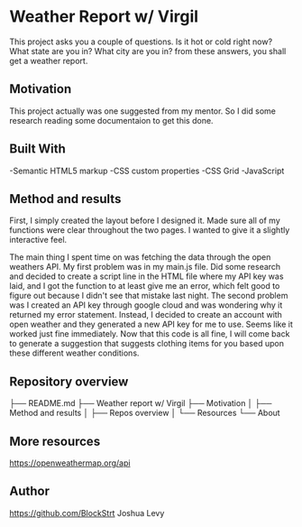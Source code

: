 # Weather Report w/ Virgil

This project asks you a couple of questions. Is it hot or cold right now? What state are you in? What city are you in? from these answers, you shall get a weather report.


## Motivation

This project actually was one suggested from my mentor. So I did some research reading some documentaion to get this done.


## Built With
-Semantic HTML5 markup
-CSS custom properties
-CSS Grid
-JavaScript

## Method and results

First, I simply created the layout before I designed it. Made sure all of my functions were clear throughout the two pages. I wanted to give it a slightly interactive feel.

The main thing I spent time on was fetching the data through the open weathers API. My first problem was in my main.js file. Did some research and decided to create a script line in the HTML file where my API key was laid, and I got the function to at least give me an error, which felt good to figure out because I didn't see that mistake last night. The second problem was I created an API key through google cloud and was wondering why it returned my error statement. Instead, I decided to create an account with open weather and they generated a new API key for me to use. Seems like it worked just fine immediately. Now that this code is all fine, I will come back to generate a suggestion that suggests clothing items for you based upon these different weather conditions.


## Repository overview

├── README.md
├── Weather report w/ Virgil
├── Motivation
│   ├── Method and results
│   ├── Repos overview
│   └── Resources
└── About


## More resources

https://openweathermap.org/api


## Author

https://github.com/BlockStrt Joshua Levy
